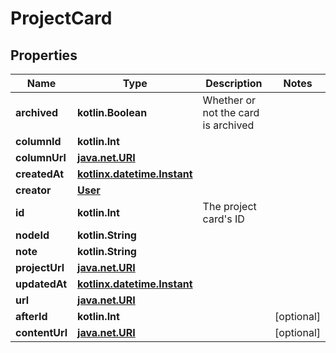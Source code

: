 
# ProjectCard

## Properties
Name | Type | Description | Notes
------------ | ------------- | ------------- | -------------
**archived** | **kotlin.Boolean** | Whether or not the card is archived | 
**columnId** | **kotlin.Int** |  | 
**columnUrl** | [**java.net.URI**](java.net.URI.md) |  | 
**createdAt** | [**kotlinx.datetime.Instant**](kotlinx.datetime.Instant.md) |  | 
**creator** | [**User**](User.md) |  | 
**id** | **kotlin.Int** | The project card&#39;s ID | 
**nodeId** | **kotlin.String** |  | 
**note** | **kotlin.String** |  | 
**projectUrl** | [**java.net.URI**](java.net.URI.md) |  | 
**updatedAt** | [**kotlinx.datetime.Instant**](kotlinx.datetime.Instant.md) |  | 
**url** | [**java.net.URI**](java.net.URI.md) |  | 
**afterId** | **kotlin.Int** |  |  [optional]
**contentUrl** | [**java.net.URI**](java.net.URI.md) |  |  [optional]



